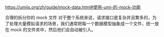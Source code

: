 https://umijs.org/zh/guide/mock-data.html#使用-umi-的-mock-功能

合理的拆分你的 mock 文件
对于整个系统来说，请求接口是复杂并且繁多的，为了处理大量模拟请求的场景，我们通常把每一个数据模型抽象成一个文件，统一放在 mock 的文件夹中，然后他们会自动被引入。